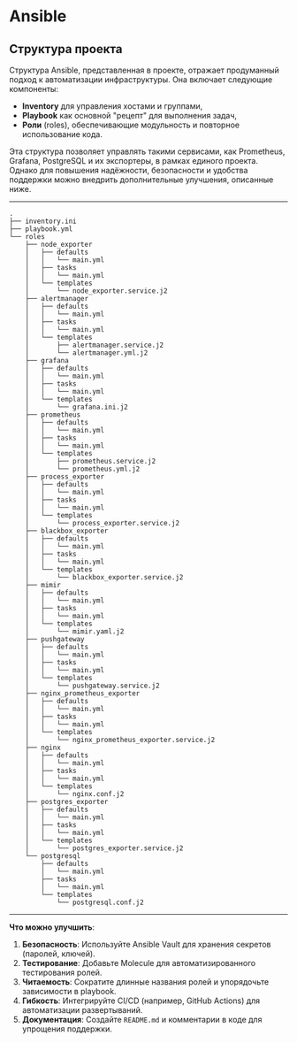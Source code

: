# Ansible
## Структура проекта

Структура Ansible, представленная в проекте, отражает продуманный подход к автоматизации инфраструктуры. Она включает следующие компоненты:  
- **Inventory** для управления хостами и группами,  
- **Playbook** как основной "рецепт" для выполнения задач,  
- **Роли** (roles), обеспечивающие модульность и повторное использование кода.  

Эта структура позволяет управлять такими сервисами, как Prometheus, Grafana, PostgreSQL и их экспортеры, в рамках единого проекта. Однако для повышения надёжности, безопасности и удобства поддержки можно внедрить дополнительные улучшения, описанные ниже.

---

```plaintext
.
├── inventory.ini
├── playbook.yml
└── roles
    ├── node_exporter
    │   ├── defaults
    │   │   └── main.yml
    │   ├── tasks
    │   │   └── main.yml
    │   └── templates
    │       └── node_exporter.service.j2
    ├── alertmanager
    │   ├── defaults
    │   │   └── main.yml
    │   ├── tasks
    │   │   └── main.yml
    │   └── templates
    │       ├── alertmanager.service.j2
    │       └── alertmanager.yml.j2
    ├── grafana
    │   ├── defaults
    │   │   └── main.yml
    │   ├── tasks
    │   │   └── main.yml
    │   └── templates
    │       └── grafana.ini.j2
    ├── prometheus
    │   ├── defaults
    │   │   └── main.yml
    │   ├── tasks
    │   │   └── main.yml
    │   └── templates
    │       ├── prometheus.service.j2
    │       └── prometheus.yml.j2
    ├── process_exporter
    │   ├── defaults
    │   │   └── main.yml
    │   ├── tasks
    │   │   └── main.yml
    │   └── templates
    │       └── process_exporter.service.j2
    ├── blackbox_exporter
    │   ├── defaults
    │   │   └── main.yml
    │   ├── tasks
    │   │   └── main.yml
    │   └── templates
    │       └── blackbox_exporter.service.j2
    ├── mimir
    │   ├── defaults
    │   │   └── main.yml
    │   ├── tasks
    │   │   └── main.yml
    │   └── templates
    │       └── mimir.yaml.j2
    ├── pushgateway
    │   ├── defaults
    │   │   └── main.yml
    │   ├── tasks
    │   │   └── main.yml
    │   └── templates
    │       └── pushgateway.service.j2
    ├── nginx_prometheus_exporter
    │   ├── defaults
    │   │   └── main.yml
    │   ├── tasks
    │   │   └── main.yml
    │   └── templates
    │       └── nginx_prometheus_exporter.service.j2
    ├── nginx
    │   ├── defaults
    │   │   └── main.yml
    │   ├── tasks
    │   │   └── main.yml
    │   └── templates
    │       └── nginx.conf.j2
    ├── postgres_exporter
    │   ├── defaults
    │   │   └── main.yml
    │   ├── tasks
    │   │   └── main.yml
    │   └── templates
    │       └── postgres_exporter.service.j2
    └── postgresql
        ├── defaults
        │   └── main.yml
        ├── tasks
        │   └── main.yml
        └── templates
            └── postgresql.conf.j2
```

---

**Что можно улучшить**:  
1. **Безопасность**: Используйте Ansible Vault для хранения секретов (паролей, ключей).  
2. **Тестирование**: Добавьте Molecule для автоматизированного тестирования ролей.  
3. **Читаемость**: Сократите длинные названия ролей и упорядочьте зависимости в playbook.  
4. **Гибкость**: Интегрируйте CI/CD (например, GitHub Actions) для автоматизации развертываний.  
5. **Документация**: Создайте `README.md` и комментарии в коде для упрощения поддержки.  
